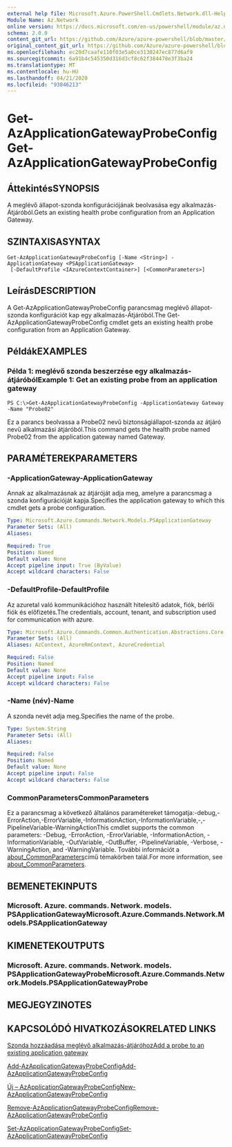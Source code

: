 ```yaml
---
external help file: Microsoft.Azure.PowerShell.Cmdlets.Network.dll-Help.xml
Module Name: Az.Network
online version: https://docs.microsoft.com/en-us/powershell/module/az.network/get-azapplicationgatewayprobeconfig
schema: 2.0.0
content_git_url: https://github.com/Azure/azure-powershell/blob/master/src/Network/Network/help/Get-AzApplicationGatewayProbeConfig.md
original_content_git_url: https://github.com/Azure/azure-powershell/blob/master/src/Network/Network/help/Get-AzApplicationGatewayProbeConfig.md
ms.openlocfilehash: ec20d7caafe110f03e5a0ce3130247ec877d6af9
ms.sourcegitcommit: 6a91b4c545350d316d3cf8c62f384478e3f3ba24
ms.translationtype: MT
ms.contentlocale: hu-HU
ms.lasthandoff: 04/21/2020
ms.locfileid: "93846213"
---
```

# <span data-ttu-id="51a7e-101">Get-AzApplicationGatewayProbeConfig</span><span class="sxs-lookup"><span data-stu-id="51a7e-101">Get-AzApplicationGatewayProbeConfig</span></span>

## <span data-ttu-id="51a7e-102">Áttekintés</span><span class="sxs-lookup"><span data-stu-id="51a7e-102">SYNOPSIS</span></span>
<span data-ttu-id="51a7e-103">A meglévő állapot-szonda konfigurációjának beolvasása egy alkalmazás-Átjáróból.</span><span class="sxs-lookup"><span data-stu-id="51a7e-103">Gets an existing health probe configuration from an Application Gateway.</span></span>

## <span data-ttu-id="51a7e-104">SZINTAXISA</span><span class="sxs-lookup"><span data-stu-id="51a7e-104">SYNTAX</span></span>

```
Get-AzApplicationGatewayProbeConfig [-Name <String>] -ApplicationGateway <PSApplicationGateway>
 [-DefaultProfile <IAzureContextContainer>] [<CommonParameters>]
```

## <span data-ttu-id="51a7e-105">Leírás</span><span class="sxs-lookup"><span data-stu-id="51a7e-105">DESCRIPTION</span></span>
<span data-ttu-id="51a7e-106">A Get-AzApplicationGatewayProbeConfig parancsmag meglévő állapot-szonda konfigurációt kap egy alkalmazás-Átjáróból.</span><span class="sxs-lookup"><span data-stu-id="51a7e-106">The Get-AzApplicationGatewayProbeConfig cmdlet gets an existing health probe configuration from an Application Gateway.</span></span>

## <span data-ttu-id="51a7e-107">Példák</span><span class="sxs-lookup"><span data-stu-id="51a7e-107">EXAMPLES</span></span>

### <span data-ttu-id="51a7e-108">Példa 1: meglévő szonda beszerzése egy alkalmazás-átjáróból</span><span class="sxs-lookup"><span data-stu-id="51a7e-108">Example 1: Get an existing probe from an application gateway</span></span>
```
PS C:\>Get-AzApplicationGatewayProbeConfig -ApplicationGateway Gateway -Name "Probe02"
```

<span data-ttu-id="51a7e-109">Ez a parancs beolvassa a Probe02 nevű biztonságiállapot-szonda az átjáró nevű alkalmazási átjáróból.</span><span class="sxs-lookup"><span data-stu-id="51a7e-109">This command gets the health probe named Probe02 from the application gateway named Gateway.</span></span>

## <span data-ttu-id="51a7e-110">PARAMÉTEREK</span><span class="sxs-lookup"><span data-stu-id="51a7e-110">PARAMETERS</span></span>

### <span data-ttu-id="51a7e-111">-ApplicationGateway</span><span class="sxs-lookup"><span data-stu-id="51a7e-111">-ApplicationGateway</span></span>
<span data-ttu-id="51a7e-112">Annak az alkalmazásnak az átjáróját adja meg, amelyre a parancsmag a szonda konfigurációját kapja.</span><span class="sxs-lookup"><span data-stu-id="51a7e-112">Specifies the application gateway to which this cmdlet gets a probe configuration.</span></span>

```yaml
Type: Microsoft.Azure.Commands.Network.Models.PSApplicationGateway
Parameter Sets: (All)
Aliases:

Required: True
Position: Named
Default value: None
Accept pipeline input: True (ByValue)
Accept wildcard characters: False
```

### <span data-ttu-id="51a7e-113">-DefaultProfile</span><span class="sxs-lookup"><span data-stu-id="51a7e-113">-DefaultProfile</span></span>
<span data-ttu-id="51a7e-114">Az azuretal való kommunikációhoz használt hitelesítő adatok, fiók, bérlői fiók és előfizetés.</span><span class="sxs-lookup"><span data-stu-id="51a7e-114">The credentials, account, tenant, and subscription used for communication with azure.</span></span>

```yaml
Type: Microsoft.Azure.Commands.Common.Authentication.Abstractions.Core.IAzureContextContainer
Parameter Sets: (All)
Aliases: AzContext, AzureRmContext, AzureCredential

Required: False
Position: Named
Default value: None
Accept pipeline input: False
Accept wildcard characters: False
```

### <span data-ttu-id="51a7e-115">-Name (név)</span><span class="sxs-lookup"><span data-stu-id="51a7e-115">-Name</span></span>
<span data-ttu-id="51a7e-116">A szonda nevét adja meg.</span><span class="sxs-lookup"><span data-stu-id="51a7e-116">Specifies the name of the probe.</span></span>

```yaml
Type: System.String
Parameter Sets: (All)
Aliases:

Required: False
Position: Named
Default value: None
Accept pipeline input: False
Accept wildcard characters: False
```

### <span data-ttu-id="51a7e-117">CommonParameters</span><span class="sxs-lookup"><span data-stu-id="51a7e-117">CommonParameters</span></span>
<span data-ttu-id="51a7e-118">Ez a parancsmag a következő általános paramétereket támogatja:-debug,-ErrorAction,-ErrorVariable,-InformationAction,-InformationVariable,-,-PipelineVariable-WarningAction</span><span class="sxs-lookup"><span data-stu-id="51a7e-118">This cmdlet supports the common parameters: -Debug, -ErrorAction, -ErrorVariable, -InformationAction, -InformationVariable, -OutVariable, -OutBuffer, -PipelineVariable, -Verbose, -WarningAction, and -WarningVariable.</span></span> <span data-ttu-id="51a7e-119">További információt a [about_CommonParameters](http://go.microsoft.com/fwlink/?LinkID=113216)című témakörben talál.</span><span class="sxs-lookup"><span data-stu-id="51a7e-119">For more information, see [about_CommonParameters](http://go.microsoft.com/fwlink/?LinkID=113216).</span></span>

## <span data-ttu-id="51a7e-120">BEMENETEK</span><span class="sxs-lookup"><span data-stu-id="51a7e-120">INPUTS</span></span>

### <span data-ttu-id="51a7e-121">Microsoft. Azure. commands. Network. models. PSApplicationGateway</span><span class="sxs-lookup"><span data-stu-id="51a7e-121">Microsoft.Azure.Commands.Network.Models.PSApplicationGateway</span></span>

## <span data-ttu-id="51a7e-122">KIMENETEK</span><span class="sxs-lookup"><span data-stu-id="51a7e-122">OUTPUTS</span></span>

### <span data-ttu-id="51a7e-123">Microsoft. Azure. commands. Network. models. PSApplicationGatewayProbe</span><span class="sxs-lookup"><span data-stu-id="51a7e-123">Microsoft.Azure.Commands.Network.Models.PSApplicationGatewayProbe</span></span>

## <span data-ttu-id="51a7e-124">MEGJEGYZI</span><span class="sxs-lookup"><span data-stu-id="51a7e-124">NOTES</span></span>

## <span data-ttu-id="51a7e-125">KAPCSOLÓDÓ HIVATKOZÁSOK</span><span class="sxs-lookup"><span data-stu-id="51a7e-125">RELATED LINKS</span></span>

[<span data-ttu-id="51a7e-126">Szonda hozzáadása meglévő alkalmazás-átjáróhoz</span><span class="sxs-lookup"><span data-stu-id="51a7e-126">Add a probe to an existing application gateway</span></span>](https://azure.microsoft.com/en-us/documentation/articles/application-gateway-create-probe-ps/#add-a-probe-to-an-existing-application-gateway)

[<span data-ttu-id="51a7e-127">Add-AzApplicationGatewayProbeConfig</span><span class="sxs-lookup"><span data-stu-id="51a7e-127">Add-AzApplicationGatewayProbeConfig</span></span>](./Add-AzApplicationGatewayProbeConfig.md)

[<span data-ttu-id="51a7e-128">Új – AzApplicationGatewayProbeConfig</span><span class="sxs-lookup"><span data-stu-id="51a7e-128">New-AzApplicationGatewayProbeConfig</span></span>](./New-AzApplicationGatewayProbeConfig.md)

[<span data-ttu-id="51a7e-129">Remove-AzApplicationGatewayProbeConfig</span><span class="sxs-lookup"><span data-stu-id="51a7e-129">Remove-AzApplicationGatewayProbeConfig</span></span>](./Remove-AzApplicationGatewayProbeConfig.md)

[<span data-ttu-id="51a7e-130">Set-AzApplicationGatewayProbeConfig</span><span class="sxs-lookup"><span data-stu-id="51a7e-130">Set-AzApplicationGatewayProbeConfig</span></span>](./Set-AzApplicationGatewayProbeConfig.md)


